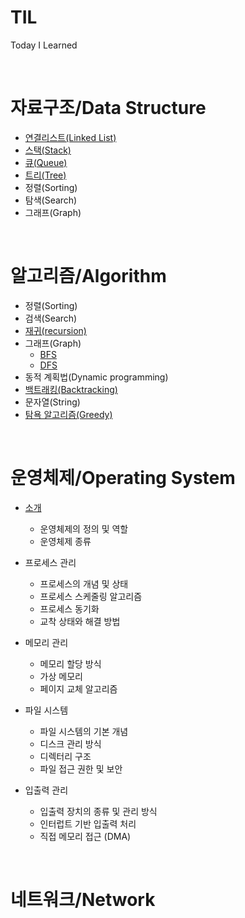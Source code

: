 # TIL
Today I Learned

<br>

# 자료구조/Data Structure 
- [연결리스트(Linked List)](./DataStructure/LinkedList/LinkedList.md)
- [스택(Stack)](./DataStructure/Stack/Stack.md)
- [큐(Queue)](./DataStructure/Queue/Queue.md)
- [트리(Tree)](./DataStructure/Tree/Tree.md)
- 정렬(Sorting)
- 탐색(Search)
- 그래프(Graph)

<br>

# 알고리즘/Algorithm
- 정렬(Sorting)
- 검색(Search)
- [재귀(recursion)](./Algorithm/recursion/recursion.md)
- 그래프(Graph)
    - [BFS](./Algorithm/Graph/BFS/BFS.md)
    - [DFS](./Algorithm/Graph/DFS/DFS.md)
- 동적 계획법(Dynamic programming)
- [백트래킹(Backtracking)](./Algorithm/Backtracking/Backtracking.md)
- 문자열(String)
- [탐욕 알고리즘(Greedy)](./Algorithm/Greedy/Greedy.md)

<br>

# 운영체제/Operating System
- [소개](./OperatingSystem/Intro.md)
    - 운영체제의 정의 및 역할
    - 운영체제 종류
- 프로세스 관리
    - 프로세스의 개념 및 상태
    - 프로세스 스케줄링 알고리즘
    - 프로세스 동기화 
    - 교착 상태와 해결 방법 
- 메모리 관리 
    - 메모리 할당 방식 
    - 가상 메모리 
    - 페이지 교체 알고리즘 
 
- 파일 시스템
    - 파일 시스템의 기본 개념
    - 디스크 관리 방식 
    - 디렉터리 구조 
    - 파일 접근 권한 및 보안

- 입출력 관리
    - 입출력 장치의 종류 및 관리 방식
    - 인터럽트 기반 입출력 처리
    - 직접 메모리 접근 (DMA)

<br>

# 네트워크/Network